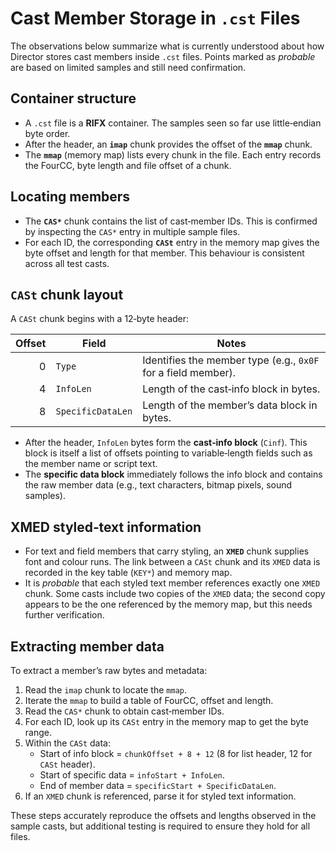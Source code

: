 # Cast Member Storage in `.cst` Files

The observations below summarize what is currently understood about how Director stores cast members inside `.cst` files.  Points marked as *probable* are based on limited samples and still need confirmation.

## Container structure

* A `.cst` file is a **RIFX** container.  The samples seen so far use little‑endian byte order.
* After the header, an **`imap`** chunk provides the offset of the **`mmap`** chunk.
* The **`mmap`** (memory map) lists every chunk in the file.  Each entry records the FourCC, byte length and file offset of a chunk.

## Locating members

* The **`CAS*`** chunk contains the list of cast‑member IDs.  This is confirmed by inspecting the `CAS*` entry in multiple sample files.
* For each ID, the corresponding **`CASt`** entry in the memory map gives the byte offset and length for that member.  This behaviour is consistent across all test casts.

## `CASt` chunk layout

A `CASt` chunk begins with a 12‑byte header:

| Offset | Field            | Notes |
|-------:|-----------------|-------|
| 0      | `Type`          | Identifies the member type (e.g., `0x0F` for a field member). |
| 4      | `InfoLen`       | Length of the cast‑info block in bytes. |
| 8      | `SpecificDataLen` | Length of the member’s data block in bytes. |

* After the header, `InfoLen` bytes form the **cast‑info block** (`Cinf`).  This block is itself a list of offsets pointing to variable‑length fields such as the member name or script text.
* The **specific data block** immediately follows the info block and contains the raw member data (e.g., text characters, bitmap pixels, sound samples).

## XMED styled‑text information

* For text and field members that carry styling, an **`XMED`** chunk supplies font and colour runs.  The link between a `CASt` chunk and its `XMED` data is recorded in the key table (`KEY*`) and memory map.
* It is *probable* that each styled text member references exactly one `XMED` chunk.  Some casts include two copies of the `XMED` data; the second copy appears to be the one referenced by the memory map, but this needs further verification.

## Extracting member data

To extract a member’s raw bytes and metadata:

1. Read the `imap` chunk to locate the `mmap`.
2. Iterate the `mmap` to build a table of FourCC, offset and length.
3. Read the `CAS*` chunk to obtain cast‑member IDs.
4. For each ID, look up its `CASt` entry in the memory map to get the byte range.
5. Within the `CASt` data:
   * Start of info block = `chunkOffset + 8 + 12` (8 for list header, 12 for `CASt` header).
   * Start of specific data = `infoStart + InfoLen`.
   * End of member data = `specificStart + SpecificDataLen`.
6. If an `XMED` chunk is referenced, parse it for styled text information.

These steps accurately reproduce the offsets and lengths observed in the sample casts, but additional testing is required to ensure they hold for all files.


